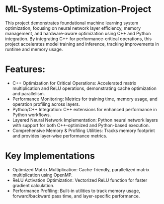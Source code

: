 # ML-Systems-Optimization-Project
This project demonstrates foundational machine learning system optimization, focusing on neural network layer efficiency, memory management, and hardware-aware optimization using C++ and Python integration. By integrating C++ for performance-critical operations, this project accelerates model training and inference, tracking improvements in runtime and memory usage.

# Features:
- C++ Optimization for Critical Operations: Accelerated matrix multiplication and ReLU operations, demonstrating cache optimization and parallelism.
- Performance Monitoring: Metrics for training time, memory usage, and operation profiling across layers.
- Python/C++ Integration: C++ extensions for enhanced performance in Python workflows.
- Layered Neural Network Implementation: Python neural network layers with support for both C++-optimized and Python-based execution.
- Comprehensive Memory & Profiling Utilities: Tracks memory footprint and provides layer-wise performance metrics.

# Key Implementations
- Optimized Matrix Multiplication: Cache-friendly, parallelized matrix multiplication using OpenMP.
- ReLU Activation Optimization: Vectorized ReLU function for faster gradient calculation.
- Performance Profiling: Built-in utilities to track memory usage, forward/backward pass time, and layer-specific performance.
